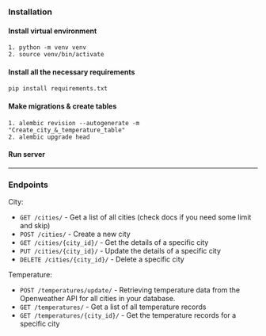 ### Installation

 #### Install virtual environment
	
	1. python -m venv venv
	2. source venv/bin/activate
	
 #### Install all the necessary requirements
 
	pip install requirements.txt
 
 #### Make migrations & create tables
 
	1. alembic revision --autogenerate -m "Create_city_&_temperature_table"
	2. alembic upgrade head
 
 #### Run server

***
### Endpoints
City:
- `GET /cities/`  -  Get a list of all cities (check docs if you need some limit and skip)
- `POST /cities/` - Create a new city
- `GET /cities/{city_id}/` - Get the details of a specific city
- `PUT /cities/{city_id}/` -  Update the details of a specific city
- `DELETE /cities/{city_id}/` - Delete a specific city

Temperature:
- `POST /temperatures/update/` - Retrieving temperature data from the Openweather API for all cities in your database.
- `GET /temperatures/` - Get a list of all temperature records
- `GET /temperatures/{city_id}/` - Get the temperature records for a specific city